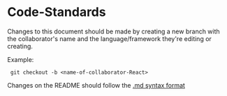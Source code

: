 # Code-Standards

Changes to this document should be made by creating a new branch with the collaborator's name and the language/framework they're editing or creating.

Example:

` git checkout -b <name-of-collaborator-React>`

Changes on the README should follow the [.md syntax format](https://help.github.com/en/github/writing-on-github/basic-writing-and-formatting-syntax)
